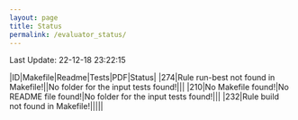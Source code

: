 ```yaml
---
layout: page
title: Status
permalink: /evaluator_status/
---
```

Last Update: 22-12-18 23:22:15

|ID|Makefile|Readme|Tests|PDF|Status|
|274|Rule run-best not found in Makefile!|<i class="fa fa-check"></i>|No folder for the input tests found!|<i class="fa fa-check"></i>|<i class="fa fa-bug"></i>|
|210|No Makefile found!|No README file found!|No folder for the input tests found!|<i class="fa fa-check"></i>|<i class="fa fa-bug"></i>|
|232|Rule build not found in Makefile!|<i class="fa fa-check"></i>|<i class="fa fa-check"></i>|<i class="fa fa-check"></i>|<i class="fa fa-bug"></i>|
